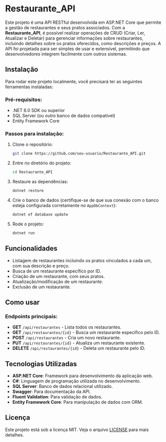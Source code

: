 # Restaurante_API

Este projeto é uma API RESTful desenvolvida em ASP.NET Core que permite a gestão de restaurantes e seus pratos associados. Com a **Restaurante_API**, é possível realizar operações de CRUD (Criar, Ler, Atualizar e Deletar) para gerenciar informações sobre restaurantes, incluindo detalhes sobre os pratos oferecidos, como descrições e preços. A API foi projetada para ser simples de usar e extensível, permitindo que desenvolvedores integrem facilmente com outros sistemas.

## Instalação

Para rodar este projeto localmente, você precisará ter as seguintes ferramentas instaladas:

### Pré-requisitos:
- .NET 6.0 SDK ou superior
- SQL Server (ou outro banco de dados compatível)
- Entity Framework Core

### Passos para instalação:
1. Clone o repositório:
   ```bash
   git clone https://github.com/seu-usuario/Restaurante_API.git
   ```
2. Entre no diretório do projeto:
   ```bash
   cd Restaurante_API
   ```
3. Restaure as dependências:
   ```bash
   dotnet restore
   ```
4. Crie o banco de dados (certifique-se de que sua conexão com o banco esteja configurada corretamente no `AppDbContext`):
   ```bash
   dotnet ef database update
   ```
5. Rode o projeto:
   ```bash
   dotnet run
   ```

## Funcionalidades
- Listagem de restaurantes incluindo os pratos vinculados a cada um, com sua descrição e preço.
- Busca de um restaurante específico por ID.
- Criação de um restaurante, com seus pratos.
- Atualização/modificação de um restaurante.
- Exclusão de um restaurante.

## Como usar

### Endpoints principais:
- **GET** `/api/restaurantes` - Lista todos os restaurantes.
- **GET** `/api/restaurantes/{id}` - Busca um restaurante específico pelo ID.
- **POST** `/api/restaurantes` - Cria um novo restaurante.
- **PUT** `/api/restaurantes/{id}` - Atualiza um restaurante existente.
- **DELETE** `/api/restaurantes/{id}` - Deleta um restaurante pelo ID.

## Tecnologias Utilizadas
- **ASP.NET Core**: Framework para desenvolvimento da aplicação web.
- **C#**: Linguagem de programação utilizada no desenvolvimento.
- **SQL Server**: Banco de dados relacional utilizado.
- **Swagger**: Para documentação da API.
- **Fluent Validation**: Para validação de dados.
- **Entity Framework Core**: Para manipulação de dados com ORM.

## Licença
Este projeto está sob a licença MIT. Veja o arquivo [LICENSE](LICENSE) para mais detalhes.
